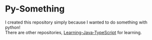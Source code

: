 # Py-Something

I created this repository simply because I wanted to do something with python!  
There are other repositories, [Learning-Java-TypeScript](https://github.com/bella2391/Learning-Java-TypeScript.git) for learning.
